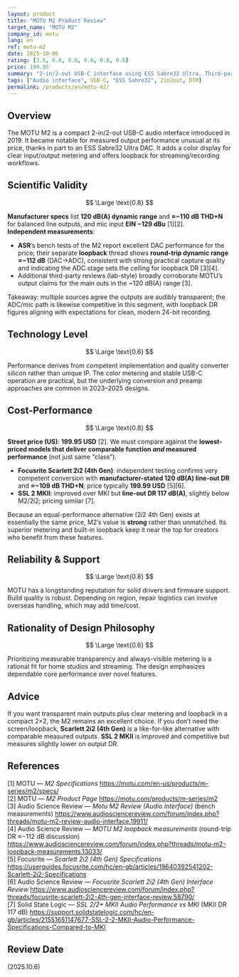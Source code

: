 ```yaml
---
layout: product
title: "MOTU M2 Product Review"
target_name: "MOTU M2"
company_id: motu
lang: en
ref: motu-m2
date: 2025-10-06
rating: [3.6, 0.8, 0.6, 0.8, 0.8, 0.6]
price: 199.95
summary: "2-in/2-out USB-C interface using ESS Sabre32 Ultra. Third-party tests confirm ~120 dB(A) line-out dynamic range and very low distortion; loopback DR around −112 dB indicates strong real-world round-trip performance. Excellent meters and loopback yield high practical value."
tags: ["Audio interface", USB-C, "ESS Sabre32", 2in2out, DTM]
permalink: /products/en/motu-m2/
---
```


## Overview

The MOTU M2 is a compact 2-in/2-out USB-C audio interface introduced in 2019. It became notable for measured output performance unusual at its price, thanks in part to an ESS Sabre32 Ultra DAC. It adds a color display for clear input/output metering and offers loopback for streaming/recording workflows.

## Scientific Validity

$$ \Large \text{0.8} $$

**Manufacturer specs** list **120 dB(A) dynamic range** and **≈−110 dB THD+N** for balanced line outputs, and mic input **EIN −129 dBu** [1][2].  
**Independent measurements**:  
- **ASR**’s bench tests of the M2 report excellent DAC performance for the price; their separate **loopback** thread shows **round-trip dynamic range ≈−112 dB** (DAC→ADC), consistent with strong practical capture quality and indicating the ADC stage sets the ceiling for loopback DR [3][4].  
- Additional third-party reviews (lab-style) broadly corroborate MOTU’s output claims for the main outs in the ~120 dB(A) range [3].  

Takeaway: multiple sources agree the outputs are audibly transparent; the ADC/mic path is likewise competitive in this segment, with loopback DR figures aligning with expectations for clean, modern 24-bit recording.

## Technology Level

$$ \Large \text{0.6} $$

Performance derives from competent implementation and quality converter silicon rather than unique IP. The color metering and stable USB-C operation are practical, but the underlying conversion and preamp approaches are common in 2023–2025 designs.

## Cost-Performance

$$ \Large \text{0.8} $$

**Street price (US)**: **199.95 USD** [2]. We must compare against the **lowest-priced models that deliver comparable function *and* measured performance** (not just same “class”).  
- **Focusrite Scarlett 2i2 (4th Gen)**: independent testing confirms very competent conversion with **manufacturer-stated 120 dB(A) line-out DR** and **≈−109 dB THD+N**; price typically **199.99 USD** [5][6].  
- **SSL 2 MKII**: improved over MKI but **line-out DR 117 dB(A)**, slightly below M2/2i2; pricing similar [7].

Because an equal-performance alternative (2i2 4th Gen) exists at essentially the same price, M2’s value is **strong** rather than unmatched. Its superior metering and built-in loopback keep it near the top for creators who benefit from these features.

## Reliability & Support

$$ \Large \text{0.8} $$

MOTU has a longstanding reputation for solid drivers and firmware support. Build quality is robust. Depending on region, repair logistics can involve overseas handling, which may add time/cost.

## Rationality of Design Philosophy

$$ \Large \text{0.6} $$

Prioritizing measurable transparency and always-visible metering is a rational fit for home studios and streaming. The design emphasizes dependable core performance over novel features.

## Advice

If you want transparent main outputs plus clear metering and loopback in a compact 2×2, the M2 remains an excellent choice. If you don’t need the screen/loopback, **Scarlett 2i2 (4th Gen)** is a like-for-like alternative with comparable measured outputs. **SSL 2 MKII** is improved and competitive but measures slightly lower on output DR.

## References

[1] MOTU — *M2 Specifications* https://motu.com/en-us/products/m-series/m2/specs/  
[2] MOTU — *M2 Product Page* https://motu.com/products/m-series/m2  
[3] Audio Science Review — *Motu M2 Review (Audio Interface)* (bench measurements) https://www.audiosciencereview.com/forum/index.php?threads/motu-m2-review-audio-interface.19911/  
[4] Audio Science Review — *MOTU M2 loopback measurements* (round-trip DR ≈−112 dB discussion) https://www.audiosciencereview.com/forum/index.php?threads/motu-m2-loopback-measurements.13033/  
[5] Focusrite — *Scarlett 2i2 (4th Gen) Specifications* https://userguides.focusrite.com/hc/en-gb/articles/19640392541202-Scarlett-2i2-Specifications  
[6] Audio Science Review — *Focusrite Scarlett 2i2 (4th Gen) Interface Review* https://www.audiosciencereview.com/forum/index.php?threads/focusrite-scarlett-2i2-4th-gen-interface-review.58790/  
[7] Solid State Logic — *SSL 2/2+ MKII Audio Performance vs MKI* (MKII DR 117 dB) https://support.solidstatelogic.com/hc/en-gb/articles/21551651147677-SSL-2-2-MKII-Audio-Performance-Specifications-Compared-to-MKI

## Review Date

(2025.10.6)
